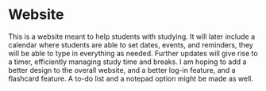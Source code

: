 # Website
This is a website meant to help students with studying. It will later include a calendar where students are able to set dates, events, and reminders, they will be able to type in everything as needed. Further updates will give rise to a timer, efficiently managing study time and breaks. I am hoping to add a better design to the overall website, and a better log-in feature, and a flashcard feature. A to-do list and a notepad option might be made as well. 
